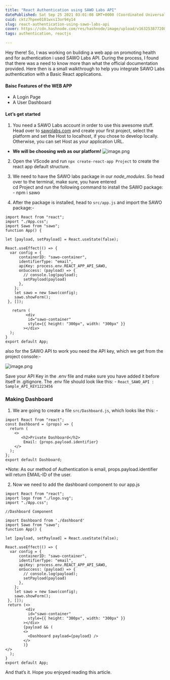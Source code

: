 ```yaml
---
title: "React Authentication using SAWO Labs API"
datePublished: Sat Sep 25 2021 03:01:08 GMT+0000 (Coordinated Universal Time)
cuid: cktz7hpee0101wxs13or94y14
slug: react-authentication-using-sawo-labs-api
cover: https://cdn.hashnode.com/res/hashnode/image/upload/v1632538772080/cKk0UtERi.jpeg
tags: authentication, reactjs

---
```


Hey there! So, I was working on building a web app on promoting health and for authentication i used SAWO Labs API. During the process, I found that there was a need to know more than what the official documentation provided. 
Here then is a small walkthrough to help you integrate SAWO Labs authentication with a Basic React applications.

#### Baisc Features of the WEB APP
- A Login Page
- A User Dashboard

#### Let’s get started
1. You need a SAWO Labs account in order to use this awesome stuff. Head over to  [sawolabs.com](https://sawolabs.com)  and create your first project, select the platform and set the Host to localhost, if you chose to develop locally. Otherwise, you can set Host as your application URL.

- **We will be choosing web as our platform!**
![image.png](https://cdn.hashnode.com/res/hashnode/image/upload/v1632537516009/Ugmb-yyzC.png)


2. Open the VScode and run ``npx create-react-app Project`` to create the react app default structure.

3. We need to have the SAWO labs package in our *node_modules*. So head over to the terminal, make sure, you have entered  
       cd Project
and run the following command to install the SAWO package: - 
       npm i sawo 

4. After the package is installed, head to ``src/app.js`` and import the SAWO package:- 

```
import React from "react";
import "./App.css";
import Sawo from "sawo";
function App() {

let [payload, setPayload] = React.useState(false);

React.useEffect(() => {
  var config = {
      containerID: "sawo-container",
      identifierType: "email",
      apiKey: process.env.REACT_APP_API_SAWO,
      onSuccess: (payload) => {
        // console.log(payload); 
        setPayload(payload)
      },
    };
    let sawo = new Sawo(config);
    sawo.showForm();
 }, []); 

   return (
         <div
          id="sawo-container"
          style={{ height: "300px", width: "300px" }}
        ></div>
  );
}
export default App;
```
also for the SAWO API to work you need the API key, which we get from the project console:-

![image.png](https://cdn.hashnode.com/res/hashnode/image/upload/v1632538176891/bJ5CZr7Rq.png)

Save your API Key in the .env file and make sure you have added it before itself in .gitignore. The .env file should look like this: -
      ```React_SAWO_API : Sample_API_KEY1223456```


### Making Dashboard

1. We are going to create a file ``src/Dashboard.js``, which looks like this: -
```
import React from "react";
const Dashboard = (props) => {
  return (
    <>
       <h2>Private Dashboard</h2>
        Email: {props.payload.identifier}
    </>
  );
};
export default Dashboard;
```
*Note: As our method of Authentication is email,  props.payload.identifier will return EMAIL-ID of the user.

2. Now we need to add the dashboard component to our app.js

```
import React from "react";
import logo from "./logo.svg";
import "./App.css";

//Dashboard Component

import Dashboard from './dashboard'
import Sawo from "sawo";
function App() { 

let [payload, setPayload] = React.useState(false);

React.useEffect(() => {
  var config = {
      containerID: "sawo-container",
      identifierType: "email",
      apiKey: process.env.REACT_APP_API_SAWO,
      onSuccess: (payload) => {
        // console.log(payload); 
        setPayload(payload)
      },
    };
    let sawo = new Sawo(config);
    sawo.showForm();
 }, []); 
 return (<>
         <div
          id="sawo-container"
          style={{ height: "300px", width: "300px" }}
        ></div>
        {payload && (
        <>
          <Dashboard payload={payload} />
        </>
        )}
</>
  );
}
export default App;
```

And that’s it. Hope you enjoyed reading this article.